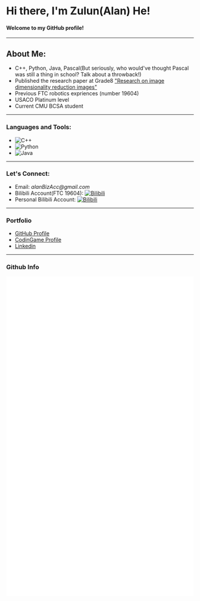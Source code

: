 # Hi there, I'm Zulun(Alan) He! 
#### Welcome to my GitHub profile!
---
## **About Me:**


- C++, Python, Java, Pascal(But seriously, who would've thought Pascal was still a thing in school? Talk about a throwback!)
- Published the research paper at Grade8 ["Research on image dimensionality reduction images"](https://dl.acm.org/doi/10.1145/3502814.3502819)
- Previous FTC robotics expriences (number 19604)
- USACO Platinum level
- Current CMU BCSA student
  
---

### **Languages and Tools:**

-  ![C++](https://img.shields.io/badge/-C%2B%2B-00599C?style=flat-square&logo=c%2B%2B)
-  ![Python](https://img.shields.io/badge/-Python-black?style=flat-square&logo=python)
-  ![Java](https://img.shields.io/badge/-Java-007396?style=flat-square&logo=java)

---

[//]: # ()
[//]: # (**My GitHub Stats:**)

[//]: # ()
[//]: # (<!-- ![Your GitHub Stats]&#40;https://github-readme-stats.vercel.app/api?username=yourusername&show_icons=true&#41; -->)

[//]: # ()
[//]: # (---)

### **Let's Connect:**

- Email: _alanBizAcc@gmail.com_
- Bilibili Account(FTC 19604): [![Bilibili](https://img.shields.io/badge/-Bilibili-00A1D6?style=flat-square&logo=bilibili&logoColor=white)](https://space.bilibili.com/2122417636?spm_id_from=333.337.search-card.all.click)
- Personal Bilibili Account: [![Bilibili]([https://img.shields.io/badge/-Bilibili-00A1D6?style=flat-square&logo=bilibili&logoColor=white)](https://space.bilibili.com/2122417636?spm_id_from=333.337.search-card.all.click](https://space.bilibili.com/473356546?spm_id_from=333.1007.0.0))

---
### Portfolio
- [GitHub Profile](https://github.com/Cometgerms)
- [CodinGame Profile](https://www.codingame.com/profile/645bc3f8b0a1b9f68f882b773d1dc4ff4276775)
- [Linkedin](https://www.linkedin.com/in/zulun-he-b9391b273/)

---

### Github Info
<picture>
  <img src="/metrics.svg" alt="Metrics">
</picture>
